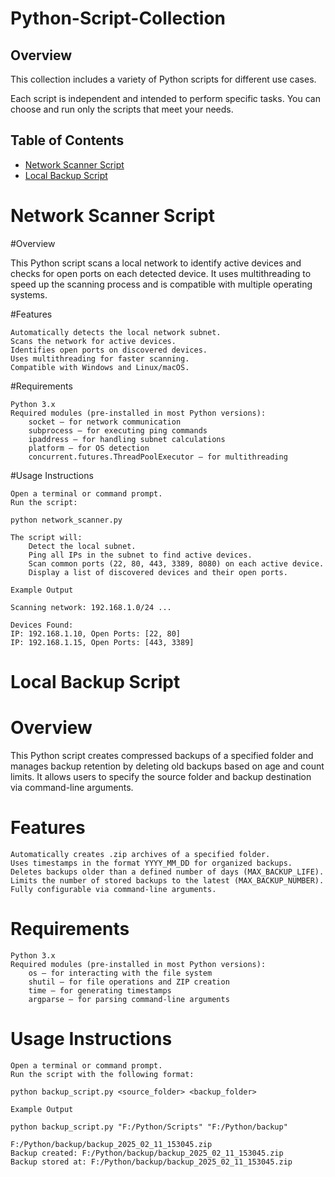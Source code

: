 # Python-Script-Collection
## Overview

This collection includes a variety of Python scripts for different use cases.

Each script is independent and intended to perform specific tasks. You can choose and run only the scripts that meet your needs.

## Table of Contents
- [Network Scanner Script](#network-scanner)
- [Local Backup Script](#local-backup-script)

# Network Scanner Script

#Overview

This Python script scans a local network to identify active devices and checks for open ports on each detected device. It uses multithreading to speed up the scanning process and is compatible with multiple operating systems.

#Features

    Automatically detects the local network subnet.
    Scans the network for active devices.
    Identifies open ports on discovered devices.
    Uses multithreading for faster scanning.
    Compatible with Windows and Linux/macOS.

#Requirements

    Python 3.x
    Required modules (pre-installed in most Python versions):
        socket – for network communication
        subprocess – for executing ping commands
        ipaddress – for handling subnet calculations
        platform – for OS detection
        concurrent.futures.ThreadPoolExecutor – for multithreading

#Usage Instructions

    Open a terminal or command prompt.
    Run the script:

    python network_scanner.py

    The script will:
        Detect the local subnet.
        Ping all IPs in the subnet to find active devices.
        Scan common ports (22, 80, 443, 3389, 8080) on each active device.
        Display a list of discovered devices and their open ports.

    Example Output

    Scanning network: 192.168.1.0/24 ...
    
    Devices Found:
    IP: 192.168.1.10, Open Ports: [22, 80]
    IP: 192.168.1.15, Open Ports: [443, 3389]

# Local Backup Script

# Overview

This Python script creates compressed backups of a specified folder and manages backup retention by deleting old backups based on age and count limits. It allows users to specify the source folder and backup destination via command-line arguments.

# Features

    Automatically creates .zip archives of a specified folder.
    Uses timestamps in the format YYYY_MM_DD for organized backups.
    Deletes backups older than a defined number of days (MAX_BACKUP_LIFE).
    Limits the number of stored backups to the latest (MAX_BACKUP_NUMBER).
    Fully configurable via command-line arguments.

# Requirements

    Python 3.x
    Required modules (pre-installed in most Python versions):
        os – for interacting with the file system
        shutil – for file operations and ZIP creation
        time – for generating timestamps
        argparse – for parsing command-line arguments

# Usage Instructions

    Open a terminal or command prompt.
    Run the script with the following format:

    python backup_script.py <source_folder> <backup_folder>

    Example Output

    python backup_script.py "F:/Python/Scripts" "F:/Python/backup"

    F:/Python/backup/backup_2025_02_11_153045.zip  
    Backup created: F:/Python/backup/backup_2025_02_11_153045.zip  
    Backup stored at: F:/Python/backup/backup_2025_02_11_153045.zip 
